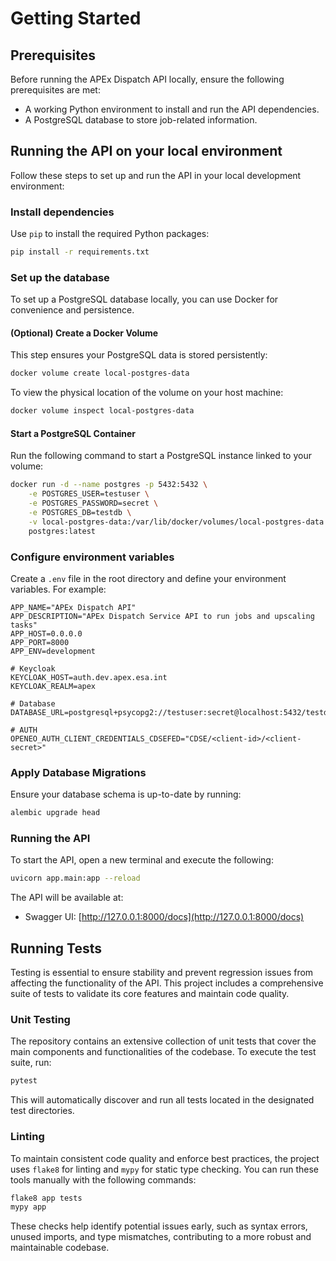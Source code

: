 # Getting Started

## Prerequisites

Before running the APEx Dispatch API locally, ensure the following prerequisites are met:

* A working Python environment to install and run the API dependencies.
* A PostgreSQL database to store job-related information.

## Running the API on your local environment

Follow these steps to set up and run the API in your local development environment:

### Install dependencies
Use `pip` to install the required Python packages:

```bash
pip install -r requirements.txt
```

### Set up the database
To set up a PostgreSQL database locally, you can use Docker for convenience and persistence.

#### (Optional) Create a Docker Volume
This step ensures your PostgreSQL data is stored persistently:

```bash
docker volume create local-postgres-data
```

To view the physical location of the volume on your host machine:

```bash
docker volume inspect local-postgres-data
```

#### Start a PostgreSQL Container
Run the following command to start a PostgreSQL instance linked to your volume:

```bash
docker run -d --name postgres -p 5432:5432 \
    -e POSTGRES_USER=testuser \
    -e POSTGRES_PASSWORD=secret \
    -e POSTGRES_DB=testdb \
    -v local-postgres-data:/var/lib/docker/volumes/local-postgres-data \
    postgres:latest
```


### Configure environment variables

Create a `.env` file in the root directory and define your environment variables. For example:

```
APP_NAME="APEx Dispatch API"
APP_DESCRIPTION="APEx Dispatch Service API to run jobs and upscaling tasks"
APP_HOST=0.0.0.0
APP_PORT=8000
APP_ENV=development

# Keycloak
KEYCLOAK_HOST=auth.dev.apex.esa.int
KEYCLOAK_REALM=apex

# Database
DATABASE_URL=postgresql+psycopg2://testuser:secret@localhost:5432/testdb

# AUTH
OPENEO_AUTH_CLIENT_CREDENTIALS_CDSEFED="CDSE/<client-id>/<client-secret>"
```

### Apply Database Migrations
Ensure your database schema is up-to-date by running:

```bash
alembic upgrade head
```

### Running the API
To start the API, open a new terminal and execute the following:

```bash
uvicorn app.main:app --reload
```

The API will be available at:

* Swagger UI: [http://127.0.0.1:8000/docs](http://127.0.0.1:8000/docs)

## Running Tests

Testing is essential to ensure stability and prevent regression issues from affecting the functionality of the API. This project includes a comprehensive suite of tests to validate its core features and maintain code quality.

### Unit Testing

The repository contains an extensive collection of unit tests that cover the main components and functionalities of the codebase. To execute the test suite, run:

```bash
pytest
```

This will automatically discover and run all tests located in the designated test directories.

### Linting
To maintain consistent code quality and enforce best practices, the project uses `flake8` for linting and `mypy` for static type checking. You can run these tools manually with the following commands:

```bash
flake8 app tests
mypy app
```

These checks help identify potential issues early, such as syntax errors, unused imports, and type mismatches, contributing to a more robust and maintainable codebase.
